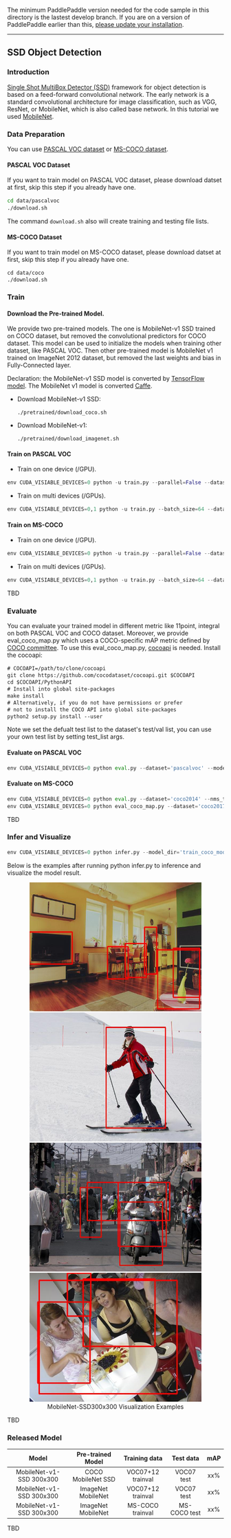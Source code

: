 The minimum PaddlePaddle version needed for the code sample in this directory is the lastest develop branch. If you are on a version of PaddlePaddle earlier than this, [please update your installation](http://www.paddlepaddle.org/docs/develop/documentation/en/build_and_install/pip_install_en.html).

---

## SSD Object Detection

### Introduction

[Single Shot MultiBox Detector (SSD)](https://arxiv.org/abs/1512.02325) framework for object detection is based on a feed-forward convolutional network. The early network is a standard convolutional architecture for image classification, such as VGG, ResNet, or MobileNet, which is also called base network. In this tutorial we used [MobileNet](https://arxiv.org/abs/1704.04861).

### Data Preparation

You can use [PASCAL VOC dataset](http://host.robots.ox.ac.uk/pascal/VOC/) or [MS-COCO dataset](http://cocodataset.org/#download).

#### PASCAL VOC Dataset

If you want to train model on PASCAL VOC dataset, please download datset at first, skip this step if you already have one.

```bash
cd data/pascalvoc
./download.sh
```

The command `download.sh` also will create training and testing file lists.

#### MS-COCO Dataset

If you want to train model on MS-COCO dataset, please download datset at first, skip this step if you already have one.

```
cd data/coco
./download.sh
```

### Train

#### Download the Pre-trained Model.

We provide two pre-trained models. The one is MobileNet-v1 SSD trained on COCO dataset, but removed the convolutional predictors for COCO dataset. This model can be used to initialize the models when training other dataset, like PASCAL VOC. Then other pre-trained model is MobileNet v1 trained on ImageNet 2012 dataset, but removed the last weights and bias in Fully-Connected layer.

Declaration: the MobileNet-v1 SSD model is converted by [TensorFlow model](https://github.com/tensorflow/models/blob/f87a58cd96d45de73c9a8330a06b2ab56749a7fa/research/object_detection/g3doc/detection_model_zoo.md). The MobileNet v1 model is converted [Caffe](https://github.com/shicai/MobileNet-Caffe).

  - Download MobileNet-v1 SSD:
    ```
    ./pretrained/download_coco.sh
    ```
  - Download MobileNet-v1:
    ```
    ./pretrained/download_imagenet.sh
    ```

#### Train on PASCAL VOC
  - Train on one device (/GPU).
  ```python
  env CUDA_VISIABLE_DEVICES=0 python -u train.py --parallel=False --dataset='pascalvoc' --pretrained_model='pretrained/ssd_mobilenet_v1_coco/'
  ```
  - Train on multi devices (/GPUs).

  ```python
  env CUDA_VISIABLE_DEVICES=0,1 python -u train.py --batch_size=64 --dataset='pascalvoc' --pretrained_model='pretrained/ssd_mobilenet_v1_coco/'
  ```

#### Train on MS-COCO
  - Train on one device (/GPU).
  ```python
  env CUDA_VISIABLE_DEVICES=0 python -u train.py --parallel=False --dataset='coco2014' --pretrained_model='pretrained/mobilenet_imagenet/'
  ```
  - Train on multi devices (/GPUs).
  ```python
  env CUDA_VISIABLE_DEVICES=0,1 python -u train.py --batch_size=64 --dataset='coco2014' --pretrained_model='pretrained/mobilenet_imagenet/'
  ```

TBD

### Evaluate

You can evaluate your trained model in different metric like 11point, integral on both PASCAL VOC and COCO dataset. Moreover, we provide eval_coco_map.py which uses a COCO-specific mAP metric defined by [COCO committee](http://cocodataset.org/#detections-eval). To use this eval_coco_map.py, [cocoapi](https://github.com/cocodataset/cocoapi) is needed. 
Install the cocoapi:
```
# COCOAPI=/path/to/clone/cocoapi
git clone https://github.com/cocodataset/cocoapi.git $COCOAPI
cd $COCOAPI/PythonAPI
# Install into global site-packages
make install
# Alternatively, if you do not have permissions or prefer
# not to install the COCO API into global site-packages
python2 setup.py install --user
```
Note we set the defualt test list to the dataset's test/val list, you can use your own test list by setting test_list args.

#### Evaluate on PASCAL VOC
```python
env CUDA_VISIABLE_DEVICES=0 python eval.py --dataset='pascalvoc' --model_dir='train_pascal_model/90' --data_dir='data/pascalvoc' --test_list='test.txt' --ap_version='11point'
```

#### Evaluate on MS-COCO
```python
env CUDA_VISIABLE_DEVICES=0 python eval.py --dataset='coco2014' --nms_threshold=0.5 --model_dir='train_coco_model/40' --test_list='annotations/instances_minival2014.json' --ap_version='integral'
env CUDA_VISIABLE_DEVICES=0 python eval_coco_map.py --dataset='coco2017' --nms_threshold=0.5 --model_dir='train_coco_model/40' --test_list='annotations/instances_minival2017.json'
```

TBD

### Infer and Visualize

```python
env CUDA_VISIABLE_DEVICES=0 python infer.py --model_dir='train_coco_model/20' --image_path='./data/coco/val2014/COCO_val2014_000000000139.jpg'
```
Below is the examples after running python infer.py to inference and visualize the model result.
<p align="center">
<img src="images/COCO_val2014_000000000139.jpg" height=300 width=400 hspace='10'/>
<img src="images/COCO_val2014_000000000785.jpg" height=300 width=400 hspace='10'/>
<img src="images/COCO_val2014_000000142324.jpg" height=300 width=400 hspace='10'/>
<img src="images/COCO_val2014_000000144003.jpg" height=300 width=400 hspace='10'/> <br />
MobileNet-SSD300x300 Visualization Examples
</p>

TBD

### Released Model


| Model                    | Pre-trained Model  | Training data    | Test data    | mAP |
|:------------------------:|:------------------:|:----------------:|:------------:|:----:|
|MobileNet-v1-SSD 300x300  | COCO MobileNet SSD | VOC07+12 trainval| VOC07 test   | xx%  |
|MobileNet-v1-SSD 300x300  | ImageNet MobileNet | VOC07+12 trainval| VOC07 test   | xx%  |
|MobileNet-v1-SSD 300x300  | ImageNet MobileNet | MS-COCO trainval | MS-COCO test | xx%  |

TBD

